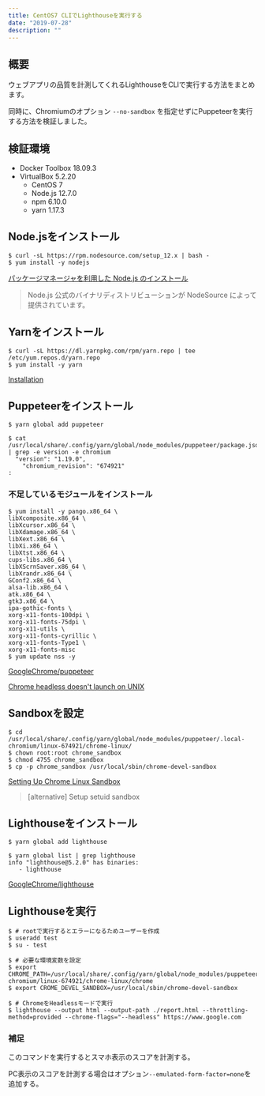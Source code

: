 ```yaml
---
title: CentOS7 CLIでLighthouseを実行する
date: "2019-07-28"
description: ""
---
```


## 概要

ウェブアプリの品質を計測してくれるLighthouseをCLIで実行する方法をまとめます。

同時に、Chromiumのオプション `--no-sandbox` を指定せずにPuppeteerを実行する方法を検証しました。

## 検証環境

- Docker Toolbox 18.09.3
- VirtualBox 5.2.20
    - CentOS 7
    - Node.js 12.7.0
    - npm 6.10.0
    - yarn 1.17.3

## Node.jsをインストール

```
$ curl -sL https://rpm.nodesource.com/setup_12.x | bash -
$ yum install -y nodejs
```

[パッケージマネージャを利用した Node.js のインストール](https://nodejs.org/ja/download/package-manager/)

> Node.js 公式のバイナリディストリビューションが NodeSource によって提供されています。

## Yarnをインストール

```
$ curl -sL https://dl.yarnpkg.com/rpm/yarn.repo | tee /etc/yum.repos.d/yarn.repo
$ yum install -y yarn
```

[Installation](https://yarnpkg.com/en/docs/install#centos-stable)

## Puppeteerをインストール

```
$ yarn global add puppeteer
```

```
$ cat /usr/local/share/.config/yarn/global/node_modules/puppeteer/package.json | grep -e version -e chromium
  "version": "1.19.0",
    "chromium_revision": "674921"
:
```

### 不足しているモジュールをインストール

```
$ yum install -y pango.x86_64 \
libXcomposite.x86_64 \
libXcursor.x86_64 \
libXdamage.x86_64 \
libXext.x86_64 \
libXi.x86_64 \
libXtst.x86_64 \
cups-libs.x86_64 \
libXScrnSaver.x86_64 \
libXrandr.x86_64 \
GConf2.x86_64 \
alsa-lib.x86_64 \
atk.x86_64 \
gtk3.x86_64 \
ipa-gothic-fonts \
xorg-x11-fonts-100dpi \
xorg-x11-fonts-75dpi \
xorg-x11-utils \
xorg-x11-fonts-cyrillic \
xorg-x11-fonts-Type1 \
xorg-x11-fonts-misc
$ yum update nss -y
```

[GoogleChrome/puppeteer](https://github.com/GoogleChrome/puppeteer)

[Chrome headless doesn't launch on UNIX](https://github.com/GoogleChrome/puppeteer/blob/master/docs/troubleshooting.md#chrome-headless-doesnt-launch-on-unix)

## Sandboxを設定

```
$ cd /usr/local/share/.config/yarn/global/node_modules/puppeteer/.local-chromium/linux-674921/chrome-linux/
$ chown root:root chrome_sandbox
$ chmod 4755 chrome_sandbox
$ cp -p chrome_sandbox /usr/local/sbin/chrome-devel-sandbox
```

[Setting Up Chrome Linux Sandbox](https://github.com/GoogleChrome/puppeteer/blob/master/docs/troubleshooting.md#setting-up-chrome-linux-sandbox)

> [alternative] Setup setuid sandbox

## Lighthouseをインストール

```
$ yarn global add lighthouse
```

```
$ yarn global list | grep lighthouse
info "lighthouse@5.2.0" has binaries:
   - lighthouse
```

[GoogleChrome/lighthouse](https://github.com/GoogleChrome/lighthouse)

## Lighthouseを実行

```
$ # rootで実行するとエラーになるためユーザーを作成
$ useradd test
$ su - test
```

```
$ # 必要な環境変数を設定
$ export CHROME_PATH=/usr/local/share/.config/yarn/global/node_modules/puppeteer/.local-chromium/linux-674921/chrome-linux/chrome
$ export CROME_DEVEL_SANDBOX=/usr/local/sbin/chrome-devel-sandbox
```

```
$ # ChromeをHeadlessモードで実行
$ lighthouse --output html --output-path ./report.html --throttling-method=provided --chrome-flags="--headless" https://www.google.com
```

### 補足

このコマンドを実行するとスマホ表示のスコアを計測する。

PC表示のスコアを計測する場合はオプション`--emulated-form-factor=none`を追加する。

